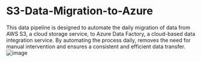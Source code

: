# S3-Data-Migration-to-Azure
This data pipeline is designed to automate the daily migration of data from AWS S3, a cloud storage service, to Azure Data Factory, a cloud-based data integration service. By automating the process daily, removes the need for manual intervention and ensures a consistent and efficient data transfer. ![image](https://github.com/user-attachments/assets/f64b5071-9d09-4bfa-8571-e01550217058)
